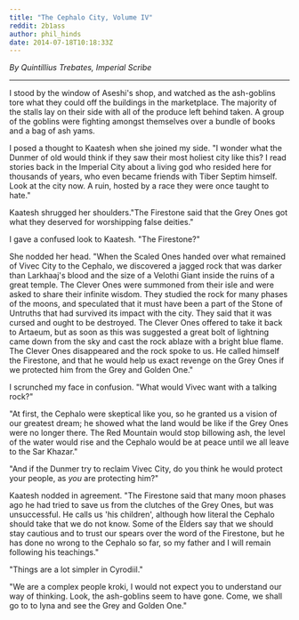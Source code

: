 ```yaml
---
title: "The Cephalo City, Volume IV"
reddit: 2b1ass
author: phil_hinds
date: 2014-07-18T10:18:33Z
---
```


*By Quintillius Trebates, Imperial Scribe*
***

I stood by the window of Aseshi's shop, and watched as the ash-goblins tore what they could off the buildings in the marketplace. The majority of the stalls lay on their side with all of the produce left behind taken. A group of the goblins were fighting amongst themselves over a bundle of books and a bag of ash yams.

I posed a thought to Kaatesh when she joined my side. "I wonder what the Dunmer of old would think if they saw their most holiest city like this? I read stories back in the Imperial City about a living god who resided here for thousands of years, who even became friends with Tiber Septim himself. Look at the city now. A ruin, hosted by a race they were once taught to hate."

Kaatesh shrugged her shoulders."The Firestone said that the Grey Ones got what they deserved for worshipping false deities."

I gave a confused look to Kaatesh. "The Firestone?"

She nodded her head. "When the Scaled Ones handed over what remained of Vivec City to the Cephalo, we discovered a jagged rock that was darker than Larkhaaj's blood and the size of a Velothi Giant inside the ruins of a great temple. The Clever Ones were summoned from their isle and were asked to share their infinite wisdom. They studied the rock for many phases of the moons, and speculated that it must have been a part of the Stone of Untruths that had survived its impact with the city. They said that it was cursed and ought to be destroyed. The Clever Ones offered to take it back to Artaeum, but as soon as this was suggested a great bolt of lightning came down from the sky and cast the rock ablaze with a bright blue flame. The Clever Ones disappeared and the rock spoke to us. He called himself the Firestone, and that he would help us exact revenge on the Grey Ones if we protected him from the Grey and Golden One."

I scrunched my face in confusion. "What would Vivec want with a talking rock?"
 
"At first, the Cephalo were skeptical like you, so he granted us a vision of our greatest dream;  he showed what the land would be like if the Grey Ones were no longer there. The Red Mountain would stop billowing ash, the level of the water would rise and the Cephalo would be at peace until we all leave to the Sar Khazar."

"And if the Dunmer try to reclaim Vivec City, do you think he would protect your people, as *you* are protecting him?"

Kaatesh nodded in agreement. "The Firestone said that many moon phases ago he had tried to save us from the clutches of the Grey Ones, but was unsuccessful. He calls us 'his children', although how literal the Cephalo should take that we do not know. Some of the Elders say that we should stay cautious and to trust our spears over the word of the Firestone, but he has done no wrong to the Cephalo so far, so my father and I will remain following his teachings."

"Things are a lot simpler in Cyrodiil."

"We are a complex people kroki, I would not expect you to understand our way of thinking. Look, the ash-goblins seem to have gone. Come, we shall go to to Iyna and see the Grey and Golden One."

